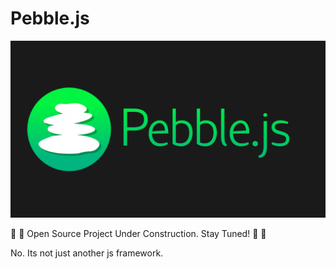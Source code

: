 # Pebble.js

![alt text](Logo/PebbleJS.png)

🚧                                🚧
Open Source Project Under Construction. 
Stay Tuned!
🚧                                🚧

No. Its not just another js framework.


